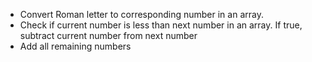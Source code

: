 - Convert Roman letter to corresponding number in an array.
- Check if current number is less than next number in an array. If true, subtract current number from next number
- Add all remaining numbers